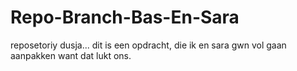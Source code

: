 # Repo-Branch-Bas-En-Sara
reposetoriy 
dusja... dit is een opdracht, die ik en sara gwn vol gaan aanpakken
want dat lukt ons.
